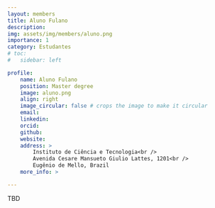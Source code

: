```yaml
---
layout: members
title: Aluno Fulano
description: 
img: assets/img/members/aluno.png
importance: 1
category: Estudantes
# toc:
#   sidebar: left

profile:
    name: Aluno Fulano
    position: Master degree
    image: aluno.png
    align: right
    image_circular: false # crops the image to make it circular
    email: 
    linkedin: 
    orcid: 
    github: 
    website:
    address: >
        Instituto de Ciência e Tecnologia<br />
        Avenida Cesare Mansueto Giulio Lattes, 1201<br />
        Eugênio de Mello, Brazil
    more_info: >

---
```


TBD